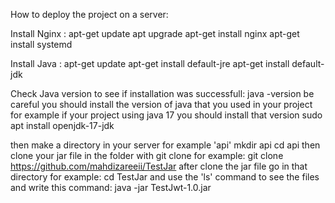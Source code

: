 How to deploy the project on a server:

Install Nginx : 
apt-get update
apt upgrade
apt-get install nginx
apt-get install systemd


Install Java :
apt-get update
apt-get install default-jre
apt-get install default-jdk

Check Java version to see if installation was successfull: java -version
be careful you should install the version of java that you used in your project for example if your project using java 17 you should install that version
sudo apt install openjdk-17-jdk

then make a directory in your server for example 'api'
mkdir api
cd api
then clone your jar file in the folder with git clone for example:
git clone https://github.com/mahdizareeii/TestJar
after clone the jar file go in that directory for example:
cd TestJar
and use the 'ls' command to see the files and write this command:
java -jar TestJwt-1.0.jar

